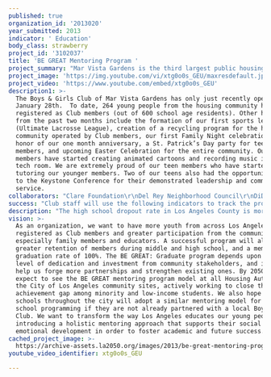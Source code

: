 ```yaml
---
published: true
organization_id: '2013020'
year_submitted: 2013
indicator: ' Education'
body_class: strawberry
project_id: '3102037'
title: 'BE GREAT Mentoring Program '
project_summary: "Mar Vista Gardens is the third largest public housing site in the city of Los Angeles and is located in the 5th most crime-ridden neighborhood.  The average household income at Mar Vista Gardens is $1,713 per month, more than half of households live at poverty level, and 67% of adult residents do not have a high school diploma. Currently, 600 school age youth live in this community.\r\n\r\nOur idea is to provide an after-school mentoring program that ensures that all the children in the Mar Vista Gardens community have the opportunity to build successful and productive futures for themselves and their families. The BE GREAT: Graduate program is the Boys & Girls Club’s solution to the low educational attainment rates and cycle of poverty in low-income communities like Mar Vista Gardens. BE GREAT is an evidence-based dropout intervention program that targets young people who are most vulnerable to dropping out of school. The program is based on the University of Minnesota’s Check & Connect model, which is one of 27 dropout intervention programs reviewed by the U.S. Department of Education thus far.  It is proven to have positive effects for keeping youth in school. \r\n\r\nThe Boys & Girls Club of Mar Vista Gardens will implement the BE GREAT: Graduate model to support and encourage academic achievement for young residents, ages 6 to 18 years. The BE GREAT program has three components: \r\n\r\n1)\tMentor-Youth Relationships – Club staff and community volunteers build long-term mentoring relationships with youth by creating an environment of trust and open communication. The goal is to instill in young people the belief that “they can, they want to, and they belong.”\r\n2)\tIntentional Tracking – Club staff watch for warning signs of student withdrawal from school (i.e. attendance, behavior and course failure). As mentors, they work with program participants to develop timely intervention that focuses on reducing negative factors, increasing strengths, problem solving and persistence. \r\n3)\tEnhanced Club-School-Home Partnership and Communication – The Club and local schools work together to share information. The Club proactively reaches out to parents in order to engage them in their children’s education.\r\n\r\nResearch conducted by Boys & Girls Clubs of America suggests that youth who attend program approximately once per week are more likely to demonstrate positive outcomes than those who attend less frequently. In order to ensure that our BE GREAT program is the most effective, we need to incorporate it into a comprehensive youth development program that provides a safe environment and fun, engaging activities. Support from the Goldhirsh Foundation and the LA2050 Challenge would allow us to create an interactive space where youth feel comfortable learning, playing, and building trusting relationships. Resources for an effective BE GREAT program include professional and committed youth development staff, a strong community volunteer program, academic enrichment activities in language arts and STEM subjects, and engaging space for learning, playing and socializing.\r\n\r\nThe Boys & Girls Club of Mar Vista Gardens is still in the process of building and creating the necessary resources to realize our goal of operating a successful BE GREAT: Graduate program. Since we opened on January 28, 2013, more than 250 of the 600 school-age youth who live in the community have registered as Club members. Because membership is also open to youth from the surrounding neighborhood, we have the potential to serve hundreds more young people. The BE GREAT program would provide mentoring for all registered Club members, ensuring that they receive consistent support from caring and trusted adults. Moreover, it fulfills a critical need by addressing social and emotional problems that homework help and tutoring alone do not solve."
project_image: 'https://img.youtube.com/vi/xtg0o0s_GEU/maxresdefault.jpg'
project_video: 'https://www.youtube.com/embed/xtg0o0s_GEU'
description1: >-
  The Boys & Girls Club of Mar Vista Gardens has only just recently opened on
  January 28th.  To date, 264 young people from the housing community have
  registered as Club members (out of 600 school age residents). Other highlights
  from the past two months include the formation of our first sports league
  (Ultimate Lacrosse League), creation of a recycling program for the housing
  community operated by Club members, our first Family Night celebration in
  honor of our one month anniversary, a St. Patrick’s Day party for teen
  members, and upcoming Easter Celebration for the entire community. Our Club
  members have started creating animated cartoons and recording music in our
  tech room. We are extremely proud of our teen members who have started
  tutoring our younger members. Two of our teens also had the opportunity to go
  to the Keystone Conference for their demonstrated leadership and community
  service.
collaborators: "Clare Foundation\r\nDel Rey Neighborhood Council\r\nDiDi Hirsh Mental Health\r\nHousing Authority of the City of Los Angeles\r\nJVS – WorkSource\r\nLos Angeles Police Department\r\nLos Angeles Unified School District\r\nLoyola Marymount University\r\nMar Vista Family Center\r\nUCLA Literacy Program\r\nUCLA OneSource\r\nVenice Sill Center\r\nVista-Wrap\r\nVolunteers of America\r\nWestside Regional Center"
success: "Club staff will use the following indicators to track the progress of BE GREAT: Graduate participants:\r\n•\tFrequency of attendance\r\n•\tPercent of surveyed members that are performing at grade level (based on age)\r\n•\tHighest level of schooling that members expect to complete\r\n•\tPercent of surveyed members that expect to complete high school\r\n•\tPercent of members that report an optimal Club Experience based on their relationship with a caring adult\r\n•\tExtent to which members feel connected to school as demonstrated through grades, school attendance, and effort and interest in school work.\r\n\r\nEach of these indicators was chosen for its usefulness to either demonstrate or predict a young person’s achievement of one or more positive outcomes. The indicators are research-based and age-appropriate. \r\n\r\nData collection will be conducted through several mechanisms including member self-reporting, partnerships with local schools, and BGCA’s National Youth Outcomes Initiative (NYOI). The NYOI connects our Club member tracking database with the National Outcomes Database, which collects and analyzes member demographics such as attendance, program participation and community service hours. The majority of program indicators will be collected using the National Outcomes Survey, which asks age-appropriate questions about member behaviors and attitudes regarding the Club experience as well as academic achievement, good character and citizenship, and healthy lifestyles. Surveys are available in both English and Spanish."
description: "The high school dropout rate in Los Angeles County is more than 20%. This rate is even higher for Hispanic and black students and students from low-income households. The community at Mar Vista Gardens, which is 84% Hispanic and has 55% of households living at the federal poverty level, is highly representative of this achievement gap. Through this project, we would be able to establish the BE GREAT program at Mar Vista Gardens as a model for other low-income and public housing communities. In fact, the Housing Authority of the City of Los Angeles (HACLA) plans to use our after-school program, which is built around BE GREAT, as the model for youth programs at all of its housing sites. As a result, the program has the potential to impact nearly 7,000 young HACLA residents, and this number is continuing to grow as HACLA develops more low-income housing sites.\r\n\r\nSpecifically, the BE GREAT model has proven to have the following results for youth participants who complete the program (based on data collected by the Boys & Girls Clubs of America over two years):\r\n•\t54% maintained or improved their school attendance \r\n•\t77% showed a constant or improved grade in reading\r\n•\t74% showed a constant or improved grade in math\r\n•\t56% maintained or improved their behavior at school\r\n•\t98% progressed to the next grade level on time\r\n\r\nBy implementing BE GREAT at Mar Vista Gardens, our ultimate goal is to break the cycle of poverty for families living in the community.  BE GREAT uses strength-based strategies and problem solving techniques to help young people develop the academic, emotional and social skills necessary to succeed in school. Improved academic achievement will encourage students to stay in school and graduate on time, thus increasing opportunities for advancement through college and employment."
vision: >-
  As an organization, we want to have more youth from across Los Angeles
  registered as Club members and greater participation from the community,
  especially family members and educators. A successful program will also mean
  greater retention of members during middle and high school, and a member
  graduation rate of 100%. The BE GREAT: Graduate program depends upon a high
  level of dedication and investment from community stakeholders, and it will
  help us forge more partnerships and strengthen existing ones. By 2050, we
  expect to see the BE GREAT mentoring program model at all Housing Authority of
  the City of Los Angeles community sites, actively working to close the
  achievement gap among minority and low-income students. We also hope that
  schools throughout the city will adopt a similar mentoring model for after
  school programming if they are not already partnered with a local Boys & Girls
  Club. We want to transform the way Los Angeles educates our young people by
  introducing a holistic mentoring approach that supports their social and
  emotional development in order to foster academic and future success.
cached_project_image: >-
  https://archive-assets.la2050.org/images/2013/be-great-mentoring-program/img.youtube.com/vi/xtg0o0s_GEU/maxresdefault.jpg
youtube_video_identifier: xtg0o0s_GEU

---
```

